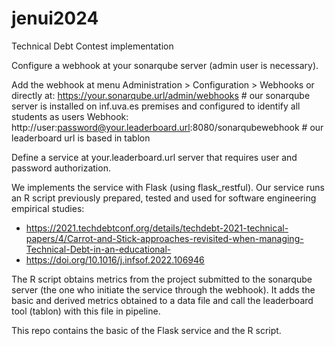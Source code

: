 # jenui2024
Technical Debt Contest implementation

Configure a webhook at your sonarqube server (admin user is necessary). 

Add the webhook at menu Administration > Configuration > Webhooks or directly at:
https://your.sonarqube.url/admin/webhooks # our sonarqube server is installed on inf.uva.es premises and configured to identify all students as users 
Webhook:
http://user:password@your.leaderboard.url:8080/sonarqubewebhook # our leaderboard url is based in tablon

Define a service at your.leaderboard.url server that requires user and password authorization.

We implements the service with Flask (using flask_restful).
Our service runs an R script previously prepared, tested and used for software engineering empirical studies:
* https://2021.techdebtconf.org/details/techdebt-2021-technical-papers/4/Carrot-and-Stick-approaches-revisited-when-managing-Technical-Debt-in-an-educational-
* https://doi.org/10.1016/j.infsof.2022.106946

The R script obtains metrics from the project submitted to the sonarqube server (the one who initiate the service through the webhook).
It adds the basic and derived metrics obtained to a data file and call the leaderboard tool (tablon) with this file in pipeline.

This repo contains the basic of the Flask service and the R script.
